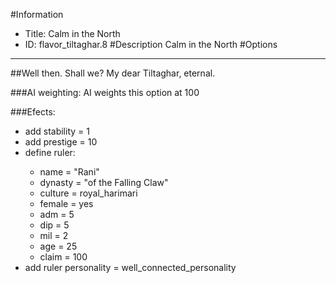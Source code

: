 #Information
 - Title: Calm in the North
 - ID: flavor_tiltaghar.8
#Description
Calm in the North
#Options

___
##Well then. Shall we? My dear Tiltaghar, eternal.

###AI weighting:
AI weights this option at 100


###Efects:<ul><li>add stability = 1</li><li>add prestige = 10</li><li>define ruler:</li><ul><li>name = "Rani"</li><li>dynasty = "of the Falling Claw"</li><li>culture = royal_harimari</li><li>female = yes</li><li>adm = 5</li><li>dip = 5</li><li>mil = 2</li><li>age = 25</li><li>claim = 100</li></ul><li>add ruler personality = well_connected_personality</li></ul>
